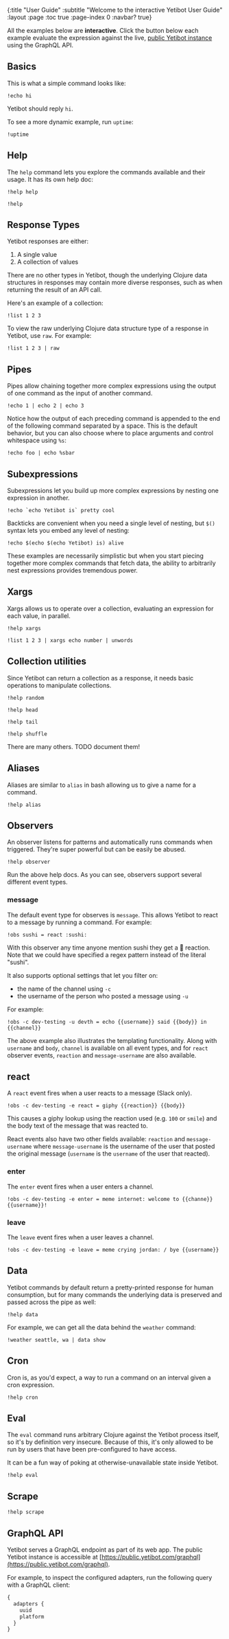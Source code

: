 {:title "User Guide"
 :subtitle "Welcome to the interactive Yetibot User Guide"
 :layout :page
 :toc true
 :page-index 0
 :navbar? true}

All the examples below are <strong>interactive</strong>. Click the button below
each example evaluate the expression against the live, <a
href="https://public.yetibot.com">public Yetibot instance</a> using the GraphQL
API.

## Basics

This is what a simple command looks like:

```yetibot
!echo hi
```

Yetibot should reply `hi`.

To see a more dynamic example, run `uptime`:

```yetibot
!uptime
```

## Help

The `help` command lets you explore the commands available and their usage. It
has its own help doc:

```yetibot
!help help
```

```yetibot
!help
```

## Response Types

Yetibot responses are either:

1. A single value
1. A collection of values

There are no other types in Yetibot, though the underlying Clojure data
structures in responses may contain more diverse responses, such as when
returning the result of an API call.

Here's an example of a collection:

```yetibot
!list 1 2 3
```

To view the raw underlying Clojure data structure type of a response in Yetibot,
use `raw`. For example:

```yetibot
!list 1 2 3 | raw
```

## Pipes

Pipes allow chaining together more complex expressions using the output of one
command as the input of another command.

```yetibot
!echo 1 | echo 2 | echo 3
```

Notice how the output of each preceding command is appended to the end of the
following command separated by a space. This is the default behavior, but you
can also choose where to place arguments and control whitespace using `%s`:

```yetibot
!echo foo | echo %sbar
```

## Subexpressions

Subexpressions let you build up more complex expressions by nesting one
expression in another.

```yetibot
!echo `echo Yetibot is` pretty cool
```

Backticks are convenient when you need a single level of nesting, but `$()`
syntax lets you embed any level of nesting:

```yetibot
!echo $(echo $(echo Yetibot) is) alive
```

These examples are necessarily simplistic but when you start piecing together
more complex commands that fetch data, the ability to arbitrarily nest
expressions provides tremendous power.

## Xargs

Xargs allows us to operate over a collection, evaluating an expression for each
value, in parallel.

```yetibot
!help xargs
```

```yetibot
!list 1 2 3 | xargs echo number | unwords
```

## Collection utilities

Since Yetibot can return a collection as a response, it needs basic operations
to manipulate collections.

```yetibot
!help random
```

```yetibot
!help head
```

```yetibot
!help tail
```

```yetibot
!help shuffle
```

There are many others. TODO document them!

## Aliases

Aliases are similar to `alias` in bash allowing us to give a name for a command.

```yetibot
!help alias
```

## Observers

An observer listens for patterns and automatically runs commands when triggered.
They're super powerful but can be easily be abused.

```yetibot
!help observer
```

Run the above help docs. As you can see, observers support several different
event types.

### message

The default event type for observes is `message`. This allows Yetibot to react
to a message by running a command. For example:

```yetibot
!obs sushi = react :sushi:
```

With this observer any time anyone mention sushi they get a 🍣 reaction. Note
that we could have specified a regex pattern instead of the literal "sushi".

It also supports optional settings that let you filter on:

- the name of the channel using `-c`
- the username of the person who posted a message using `-u`

For example:

```yetibot
!obs -c dev-testing -u devth = echo {{username}} said {{body}} in {{channel}}
```

The above example also illustrates the templating functionality. Along with
`username` and `body`, `channel` is available on all event types, and for
`react` observer events, `reaction` and `message-username` are also available.

## react

A `react` event fires when a user reacts to a message (Slack only).

```yetibot
!obs -c dev-testing -e react = giphy {{reaction}} {{body}}
```

This causes a giphy lookup using the reaction used (e.g. `100` or `smile`) and
the body text of the message that was reacted to.

React events also have two other fields available: `reaction` and
`message-username` where `message-username` is the username of the user that
posted the original message (`username` is the `username` of the user that
reacted).

### enter

The `enter` event fires when a user enters a channel.

```yetibot
!obs -c dev-testing -e enter = meme internet: welcome to {{channe}} {{username}}!
```

### leave

The `leave` event fires when a user leaves a channel.

```yetibot
!obs -c dev-testing -e leave = meme crying jordan: / bye {{username}}
```

## Data

Yetibot commands by default return a pretty-printed response for human
consumption, but for many commands the underlying data is preserved and passed
across the pipe as well:

```yetibot
!help data
```

For example, we can get all the data behind the `weather` command:

```yetibot
!weather seattle, wa | data show
```

## Cron

Cron is, as you'd expect, a way to run a command on an interval given a cron
expression.

```yetibot
!help cron
```

## Eval

The `eval` command runs arbitrary Clojure against the Yetibot process itself, so
it's by definition very insecure. Because of this, it's only allowed to be run
by users that have been pre-configured to have access.

It can be a fun way of poking at otherwise-unavailable state inside Yetibot.

```yetibot
!help eval
```

## Scrape

```yetibot
!help scrape
```

## GraphQL API

Yetibot serves a GraphQL endpoint as part of its web app. The public Yetibot
instance is accessible at
[https://public.yetibot.com/graphql](https://public.yetibot.com/graphql).

For example, to inspect the configured adapters, run the following query with a GraphQL
client:

```graphql
{
  adapters {
    uuid
    platform
  }
}
```

